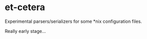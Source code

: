 # et-cetera

Experimental parsers/serializers for some *nix configuration files.

Really early stage...
